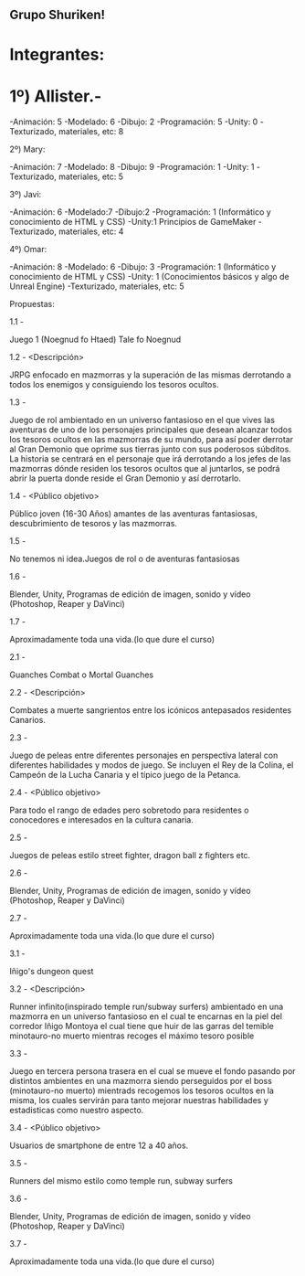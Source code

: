 ## Grupo Shuriken! 

# Integrantes:



# 1º) Allister.-

-Animación: 5
-Modelado: 6
-Dibujo: 2
-Programación: 5
-Unity: 0
-Texturizado, materiales, etc: 8

2º) Mary: 

-Animación: 7
-Modelado: 8
-Dibujo: 9
-Programación: 1
-Unity: 1
-Texturizado, materiales, etc: 5

3º) Javi:

-Animación: 6
-Modelado:7
-Dibujo:2
-Programación: 1 (Informático y conocimiento de HTML y CSS)
-Unity:1 Principios de GameMaker
-Texturizado, materiales, etc: 4

4º) Omar:

-Animación: 8 
-Modelado: 6
-Dibujo: 3
-Programación: 1 (Informático y conocimiento de HTML y CSS)
-Unity: 1 (Conocimientos básicos y algo de Unreal Engine)
-Texturizado, materiales, etc: 5




Propuestas:

1.1 - <Nombre> 

Juego 1 (Noegnud fo Htaed) Tale fo Noegnud

1.2 - <Descripción>

JRPG enfocado en mazmorras y la superación de las mismas derrotando a todos los enemigos y consiguiendo los tesoros ocultos.					


1.3 - <Objetivos>

Juego de rol ambientado en un universo fantasioso en el que vives las aventuras de uno de los personajes principales que desean alcanzar todos los tesoros ocultos en las mazmorras de su mundo, para así poder derrotar al Gran Demonio que oprime sus tierras junto con sus poderosos súbditos. 
La historia se centrará en el personaje que irá derrotando a los jefes de las mazmorras dónde residen los tesoros ocultos que al juntarlos, se podrá abrir la puerta donde reside el Gran Demonio y así derrotarlo.


1.4 - <Público objetivo>

Público joven (16-30 Años) amantes de las aventuras fantasiosas, descubrimiento de tesoros y las mazmorras.


1.5 - <Competencia>

No tenemos ni idea.Juegos de rol o de aventuras fantasiosas 

1.6 - <Recursos>

Blender, Unity, Programas de edición de imagen, sonido y vídeo (Photoshop, Reaper y DaVinci)

1.7 - <Tiempos>

Aproximadamente toda una vida.(lo que dure el curso)





2.1 - <Nombre>

Guanches Combat o Mortal Guanches


2.2 - <Descripción>

Combates a muerte sangrientos entre los icónicos antepasados residentes Canarios.

2.3 - <Objetivos>

Juego de peleas entre diferentes personajes en perspectiva lateral con diferentes habilidades y modos de juego. Se incluyen el Rey de la Colina, el Campeón de la Lucha Canaria y el típico juego de la Petanca.

2.4 - <Público objetivo>

Para todo el rango de edades pero sobretodo para residentes o conocedores e interesados en la cultura canaria.

2.5 - <Competencia>

Juegos de peleas estilo street fighter, dragon ball z fighters etc.

2.6 - <Recursos>

Blender, Unity, Programas de edición de imagen, sonido y vídeo (Photoshop, Reaper y DaVinci)

2.7 - <Tiempos>

Aproximadamente toda una vida.(lo que dure el curso)


3.1 - <Nombre>

Iñigo's dungeon quest 

3.2 - <Descripción>

Runner infinito(inspirado temple run/subway surfers) ambientado en una mazmorra en un universo fantasioso en el cual te encarnas en la piel del corredor Iñigo Montoya el cual tiene que huir de las garras del temible minotauro-no muerto mientras recoges el máximo tesoro posible  

3.3 - <Objetivos>

Juego en tercera persona trasera en el cual se mueve el fondo pasando por distintos ambientes en una mazmorra siendo perseguidos por el boss (minotauro-no muerto) mientrads recogemos los tesoros ocultos en la misma, los cuales servirán para tanto mejorar nuestras habilidades y estadisticas como nuestro aspecto.

3.4 - <Público objetivo>

Usuarios de smartphone de entre 12 a 40 años.

3.5 - <Competencia>

Runners del mismo estilo como temple run, subway surfers

3.6 - <Recursos>

Blender, Unity, Programas de edición de imagen, sonido y vídeo (Photoshop, Reaper y DaVinci)

3.7 - <Tiempos>

Aproximadamente toda una vida.(lo que dure el curso)
